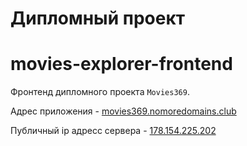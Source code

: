 # Дипломный проект
# movies-explorer-frontend

Фронтенд дипломного проекта `Movies369`.

Адрес приложения - [movies369.nomoredomains.club](https://movies369.nomoredomains.club/)

Публичный ip адресс сервера - [178.154.225.202](178.154.225.202)


